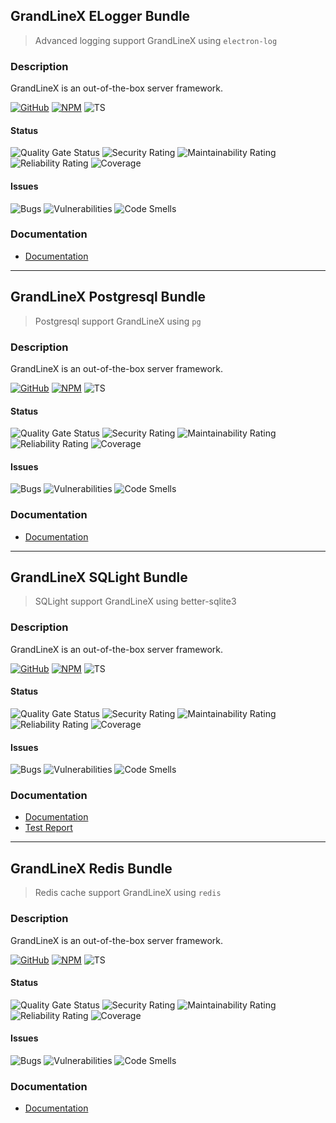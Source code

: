 
## GrandLineX ELogger Bundle

> Advanced logging support GrandLineX using `electron-log`

### Description

GrandLineX is an out-of-the-box server framework.


[![GitHub](https://badge.fury.io/gh/grandlinex%2Fbundle-sqlight.svg)](https://github.com/GrandlineX/bundle-elogger)
[![NPM](https://img.shields.io/static/v1?label=NPM&message=Package&color=red&logo=NPM)](https://www.npmjs.com/package/@grandlinex/bundle-elogger)
![TS](https://img.shields.io/static/v1?label=Language&message=TypeScript&color=blue&logo=TypeScript)


#### Status
![Quality Gate Status](https://pop.echo4.eu/api/project_badges/measure?project=GrandLineX-Bundle-ELogger&metric=alert_status)
![Security Rating](https://pop.echo4.eu/api/project_badges/measure?project=GrandLineX-Bundle-ELogger&metric=security_rating)
![Maintainability Rating](https://pop.echo4.eu/api/project_badges/measure?project=GrandLineX-Bundle-ELogger&metric=sqale_rating)
![Reliability Rating](https://pop.echo4.eu/api/project_badges/measure?project=GrandLineX-Bundle-ELogger&metric=reliability_rating)
![Coverage](https://pop.echo4.eu/api/project_badges/measure?project=GrandLineX-Bundle-ELogger&metric=coverage)

#### Issues
![Bugs](https://pop.echo4.eu/api/project_badges/measure?project=GrandLineX-Bundle-ELogger&metric=bugs)
![Vulnerabilities](https://pop.echo4.eu/api/project_badges/measure?project=GrandLineX-Bundle-ELogger&metric=vulnerabilities)
![Code Smells](https://pop.echo4.eu/api/project_badges/measure?project=GrandLineX-Bundle-ELogger&metric=code_smells)

### Documentation
- [Documentation](https://grandlinex.github.io/bundle-elogger/)

--- 

## GrandLineX Postgresql Bundle

> Postgresql support GrandLineX using  `pg`

### Description

GrandLineX is an out-of-the-box server framework.


[![GitHub](https://badge.fury.io/gh/grandlinex%2Fbundle-postgresql.svg)](https://github.com/GrandlineX/bundle-postgresql)
[![NPM](https://img.shields.io/static/v1?label=NPM&message=Package&color=red&logo=NPM)](https://www.npmjs.com/package/@grandlinex/bundle-postgresql)
![TS](https://img.shields.io/static/v1?label=Language&message=TypeScript&color=blue&logo=TypeScript)


#### Status
![Quality Gate Status](https://pop.echo4.eu/api/project_badges/measure?project=GrandLineX-Bundle-Postgresql&metric=alert_status)
![Security Rating](https://pop.echo4.eu/api/project_badges/measure?project=GrandLineX-Bundle-Postgresql&metric=security_rating)
![Maintainability Rating](https://pop.echo4.eu/api/project_badges/measure?project=GrandLineX-Bundle-Postgresql&metric=sqale_rating)
![Reliability Rating](https://pop.echo4.eu/api/project_badges/measure?project=GrandLineX-Bundle-Postgresql&metric=reliability_rating)
![Coverage](https://pop.echo4.eu/api/project_badges/measure?project=GrandLineX-Bundle-Postgresql&metric=coverage)

#### Issues
![Bugs](https://pop.echo4.eu/api/project_badges/measure?project=GrandLineX-Bundle-Postgresql&metric=bugs)
![Vulnerabilities](https://pop.echo4.eu/api/project_badges/measure?project=GrandLineX-Bundle-Postgresql&metric=vulnerabilities)
![Code Smells](https://pop.echo4.eu/api/project_badges/measure?project=GrandLineX-Bundle-Postgresql&metric=code_smells)

### Documentation
- [Documentation](https://grandlinex.github.io/bundle-postgresql/)

---

## GrandLineX SQLight Bundle

> SQLight support GrandLineX using  better-sqlite3

### Description

GrandLineX is an out-of-the-box server framework.


[![GitHub](https://badge.fury.io/gh/grandlinex%2Fbundle-sqlight.svg)](https://github.com/GrandlineX/bundle-sqlight)
[![NPM](https://img.shields.io/static/v1?label=NPM&message=Package&color=red&logo=NPM)](https://www.npmjs.com/package/@grandlinex/bundle-sqlight)
![TS](https://img.shields.io/static/v1?label=Language&message=TypeScript&color=blue&logo=TypeScript)


#### Status
![Quality Gate Status](https://pop.echo4.eu/api/project_badges/measure?project=GrandLineX-Bundle-SQLight&metric=alert_status)
![Security Rating](https://pop.echo4.eu/api/project_badges/measure?project=GrandLineX-Bundle-SQLight&metric=security_rating)
![Maintainability Rating](https://pop.echo4.eu/api/project_badges/measure?project=GrandLineX-Bundle-SQLight&metric=sqale_rating)
![Reliability Rating](https://pop.echo4.eu/api/project_badges/measure?project=GrandLineX-Bundle-SQLight&metric=reliability_rating)
![Coverage](https://pop.echo4.eu/api/project_badges/measure?project=GrandLineX-Bundle-SQLight&metric=coverage)

#### Issues
![Bugs](https://pop.echo4.eu/api/project_badges/measure?project=GrandLineX-Bundle-SQLight&metric=bugs)
![Vulnerabilities](https://pop.echo4.eu/api/project_badges/measure?project=GrandLineX-Bundle-SQLight&metric=vulnerabilities)
![Code Smells](https://pop.echo4.eu/api/project_badges/measure?project=GrandLineX-Bundle-SQLight&metric=code_smells)


### Documentation
- [Documentation](https://grandlinex.github.io/bundle-sqlight/)
- [Test Report](https://grandlinex.github.io/bundle-sqlight/coverage/)

---

## GrandLineX Redis Bundle

> Redis cache support GrandLineX using  `redis`

### Description

GrandLineX is an out-of-the-box server framework.


[![GitHub](https://badge.fury.io/gh/grandlinex%2Fbundle-redis.svg)](https://github.com/GrandlineX/bundle-redis)
[![NPM](https://img.shields.io/static/v1?label=NPM&message=Package&color=red&logo=NPM)](https://www.npmjs.com/package/@grandlinex/bundle-redis)
![TS](https://img.shields.io/static/v1?label=Language&message=TypeScript&color=blue&logo=TypeScript)


#### Status
![Quality Gate Status](https://pop.echo4.eu/api/project_badges/measure?project=GrandLineX-Bundle-Redis&metric=alert_status)
![Security Rating](https://pop.echo4.eu/api/project_badges/measure?project=GrandLineX-Bundle-Redis&metric=security_rating)
![Maintainability Rating](https://pop.echo4.eu/api/project_badges/measure?project=GrandLineX-Bundle-Redis&metric=sqale_rating)
![Reliability Rating](https://pop.echo4.eu/api/project_badges/measure?project=GrandLineX-Bundle-Redis&metric=reliability_rating)
![Coverage](https://pop.echo4.eu/api/project_badges/measure?project=GrandLineX-Bundle-Redis&metric=coverage)

#### Issues
![Bugs](https://pop.echo4.eu/api/project_badges/measure?project=GrandLineX-Bundle-Redis&metric=bugs)
![Vulnerabilities](https://pop.echo4.eu/api/project_badges/measure?project=GrandLineX-Bundle-Redis&metric=vulnerabilities)
![Code Smells](https://pop.echo4.eu/api/project_badges/measure?project=GrandLineX-Bundle-Redis&metric=code_smells)



### Documentation
- [Documentation](https://grandlinex.github.io/bundle-redis/)
